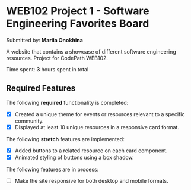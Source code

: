 # WEB102 Project 1 - Software Engineering Favorites Board

Submitted by: **Mariia Onokhina**

A website that contains a showcase of different software engineering resources. Project for CodePath WEB102.

Time spent: **3** hours spent in total

## Required Features

The following **required** functionality is completed:

* [X] Created a unique theme for events or resources relevant to a specific community.
* [X] Displayed at least 10 unique resources in a responsive card format.

The following **stretch** features are implemented:

* [X] Added buttons to a related resource on each card component.
* [X] Animated styling of buttons using a box shadow.

The following features are in process:
* [ ] Make the site responsive for both desktop and mobile formats. 
